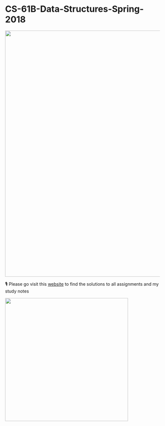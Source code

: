 # CS-61B-Data-Structures-Spring-2018
<img src="https://user-images.githubusercontent.com/32408164/130325384-92a2dfea-fbe5-46b8-9ced-2d509355dbfb.png" width="800px">

:studio_microphone: Please go visit this [website](https://yanans-personal-website.super.site/cs16b) to find the solutions to all assignments and my study notes

<img src="https://user-images.githubusercontent.com/32408164/130325764-fde9449c-10b5-45b4-a742-b31eeae053b3.png" width="400px">





